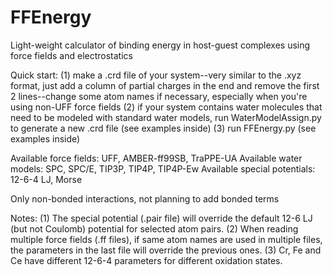# FFEnergy
Light-weight calculator of binding energy in host-guest complexes using force fields and electrostatics

Quick start:
(1) make a .crd file of your system--very similar to the .xyz format, just add a column of partial charges in the end and remove the first 2 lines--change some atom names if necessary, especially when you're using non-UFF force fields
(2) if your system contains water molecules that need to be modeled with standard water models, run WaterModelAssign.py to generate a new .crd file (see examples inside)
(3) run FFEnergy.py (see examples inside)

Available force fields: UFF, AMBER-ff99SB, TraPPE-UA
Available water models: SPC, SPC/E, TIP3P, TIP4P, TIP4P-Ew
Available special potentials: 12-6-4 LJ, Morse

Only non-bonded interactions, not planning to add bonded terms

Notes: 
(1) The special potential (.pair file) will override the default 12-6 LJ (but not Coulomb) potential for selected atom pairs.
(2) When reading multiple force fields (.ff files), if same atom names are used in multiple files, the parameters in the last file will override the previous ones.
(3) Cr, Fe and Ce have different 12-6-4 parameters for different oxidation states.
